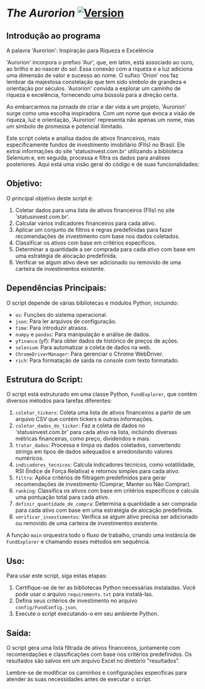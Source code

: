 # _The Aurorion_ <a href="https://www.python.org/downloads/release/python-3120/"><img title="Version" src="https://img.shields.io/badge/Python-3.12.0-yellow.svg?style=flat-square"></a> 

## Introdução ao programa

A palavra 'Aurorion': Inspiração para Riqueza e Excelência

'Aurorion' incorpora o prefixo 'Aur', que, em latim, está associado ao ouro, ao brilho e ao nascer do sol. Essa conexão com a riqueza e a luz adiciona uma dimensão de valor e sucesso ao nome. O sufixo 'Orion' nos faz lembrar da majestosa constelação que tem sido símbolo de grandeza e orientação por séculos. 'Aurorion' convida a explorar um caminho de riqueza e excelência, fornecendo uma bússola para a direção certa.

Ao embarcarmos na jornada de criar e dar vida a um projeto, 'Aurorion' surge como uma escolha inspiradora. Com um nome que evoca a visão de riqueza, luz e orientação, 'Aurorion' representa não apenas um nome, mas um símbolo de promessa e potencial ilimitado.

Este script coleta e analisa dados de ativos financeiros, mais especificamente fundos de investimento imobiliário (FIIs) no Brasil. Ele extrai informações do site 'statusinvest.com.br' utilizando a biblioteca Selenium e, em seguida, processa e filtra os dados para análises posteriores. Aqui está uma visão geral do código e de suas funcionalidades:

## Objetivo:

O principal objetivo deste script é:

1. Coletar dados para uma lista de ativos financeiros (FIIs) no site 'statusinvest.com.br'.
2. Calcular vários indicadores financeiros para cada ativo.
3. Aplicar um conjunto de filtros e regras predefinidas para fazer recomendações de investimento com base nos dados coletados.
4. Classificar os ativos com base em critérios específicos.
5. Determinar a quantidade a ser comprada para cada ativo com base em uma estratégia de alocação predefinida.
6. Verificar se algum ativo deve ser adicionado ou removido de uma carteira de investimentos existente.

## Dependências Principais:

O script depende de várias bibliotecas e módulos Python, incluindo:

- `os`: Funções do sistema operacional.
- `json`: Para ler arquivos de configuração.
- `time`: Para introduzir atrasos.
- `numpy` e `pandas`: Para manipulação e análise de dados.
- `yfinance` (yf): Para obter dados de histórico de preços de ações.
- `selenium`: Para automatizar a coleta de dados na web.
- `ChromeDriverManager`: Para gerenciar o Chrome WebDriver.
- `rich`: Para formatação de saída na console com texto formatado.

## Estrutura do Script:

O script está estruturado em uma classe Python, `FundExplorer`, que contém diversos métodos para tarefas diferentes:

1. `coletar_tickers`: Coleta uma lista de ativos financeiros a partir de um arquivo CSV que contém tickers e outras informações.
2. `coletar_dados_do_ticker`: Faz a coleta de dados no 'statusinvest.com.br' para cada ativo na lista, incluindo diversas métricas financeiras, como preço, dividendos e mais.
3. `tratar_dados`: Processa e limpa os dados coletados, convertendo strings em tipos de dados adequados e arredondando valores numéricos.
4. `indicadores_tecnicos`: Calcula indicadores técnicos, como volatilidade, RSI (Índice de Força Relativa) e retornos simples para cada ativo.
5. `filtro`: Aplica critérios de filtragem predefinidos para gerar recomendações de investimento (Comprar, Manter ou Não Comprar).
6. `ranking`: Classifica os ativos com base em critérios específicos e calcula uma pontuação total para cada ativo.
7. `definir_quantidade_de_compra`: Determina a quantidade a ser comprada para cada ativo com base em uma estratégia de alocação predefinida.
8. `verificar_investimentos`: Verifica se algum ativo precisa ser adicionado ou removido de uma carteira de investimentos existente.

A função `main` orquestra todo o fluxo de trabalho, criando uma instância de `FundExplorer` e chamando esses métodos em sequência.

## Uso:

Para usar este script, siga estas etapas:

1. Certifique-se de ter as bibliotecas Python necessárias instaladas. Você pode usar o arquivo `requirements.txt` para instalá-las.
2. Defina seus critérios de investimento no arquivo `config/FundConfig.json`.
3. Execute o script executando-o em seu ambiente Python.

## Saída:

O script gera uma lista filtrada de ativos financeiros, juntamente com recomendações e classificações com base nos critérios predefinidos. Os resultados são salvos em um arquivo Excel no diretório "resultados".

Lembre-se de modificar os caminhos e configurações específicas para atender às suas necessidades antes de executar o script.
